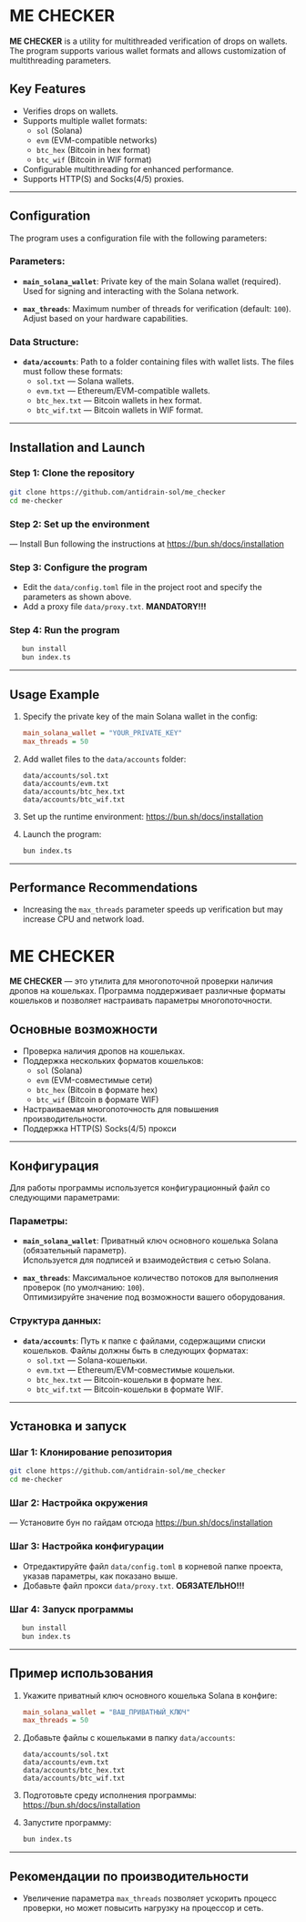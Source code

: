# ME CHECKER

**ME CHECKER** is a utility for multithreaded verification of drops on wallets. The program supports various wallet formats and allows customization of multithreading parameters.

## Key Features
- Verifies drops on wallets.
- Supports multiple wallet formats:
  - `sol` (Solana)
  - `evm` (EVM-compatible networks)
  - `btc_hex` (Bitcoin in hex format)
  - `btc_wif` (Bitcoin in WIF format)
- Configurable multithreading for enhanced performance.
- Supports HTTP(S) and Socks(4/5) proxies.

---

## Configuration

The program uses a configuration file with the following parameters:

### Parameters:
- **`main_solana_wallet`**: Private key of the main Solana wallet (required).  
  Used for signing and interacting with the Solana network.

- **`max_threads`**: Maximum number of threads for verification (default: `100`).  
  Adjust based on your hardware capabilities.

### Data Structure:
- **`data/accounts`**: Path to a folder containing files with wallet lists. The files must follow these formats:
  - `sol.txt` — Solana wallets.
  - `evm.txt` — Ethereum/EVM-compatible wallets.
  - `btc_hex.txt` — Bitcoin wallets in hex format.
  - `btc_wif.txt` — Bitcoin wallets in WIF format.

---

## Installation and Launch

### Step 1: Clone the repository
```bash
git clone https://github.com/antidrain-sol/me_checker
cd me-checker
```

### Step 2: Set up the environment
— Install Bun following the instructions at https://bun.sh/docs/installation

### Step 3: Configure the program
- Edit the `data/config.toml` file in the project root and specify the parameters as shown above.
- Add a proxy file `data/proxy.txt`. **MANDATORY!!!**

### Step 4: Run the program
```bash
   bun install
   bun index.ts
```

---

## Usage Example

1. Specify the private key of the main Solana wallet in the config:
   ```ini
   main_solana_wallet = "YOUR_PRIVATE_KEY"
   max_threads = 50
   ```

2. Add wallet files to the `data/accounts` folder:
   ```plaintext
   data/accounts/sol.txt
   data/accounts/evm.txt
   data/accounts/btc_hex.txt
   data/accounts/btc_wif.txt
   ```

3. Set up the runtime environment: https://bun.sh/docs/installation

4. Launch the program:
   ```bash
   bun index.ts
   ```

---

## Performance Recommendations

- Increasing the `max_threads` parameter speeds up verification but may increase CPU and network load.


# ME CHECKER

**ME CHECKER** — это утилита для многопоточной проверки наличия дропов на кошельках. Программа поддерживает различные форматы кошельков и позволяет настраивать параметры многопоточности.

## Основные возможности
- Проверка наличия дропов на кошельках.
- Поддержка нескольких форматов кошельков:
  - `sol` (Solana)
  - `evm` (EVM-совместимые сети)
  - `btc_hex` (Bitcoin в формате hex)
  - `btc_wif` (Bitcoin в формате WIF)
- Настраиваемая многопоточность для повышения производительности.
- Поддержка HTTP(S) Socks(4/5) прокси
---

## Конфигурация

Для работы программы используется конфигурационный файл со следующими параметрами:

### Параметры:
- **`main_solana_wallet`**: Приватный ключ основного кошелька Solana (обязательный параметр).  
  Используется для подписей и взаимодействия с сетью Solana.

- **`max_threads`**: Максимальное количество потоков для выполнения проверок (по умолчанию: `100`).  
  Оптимизируйте значение под возможности вашего оборудования.

### Структура данных:
- **`data/accounts`**: Путь к папке с файлами, содержащими списки кошельков. Файлы должны быть в следующих форматах:
  - `sol.txt` — Solana-кошельки.
  - `evm.txt` — Ethereum/EVM-совместимые кошельки.
  - `btc_hex.txt` — Bitcoin-кошельки в формате hex.
  - `btc_wif.txt` — Bitcoin-кошельки в формате WIF.

---

## Установка и запуск

### Шаг 1: Клонирование репозитория
```bash
git clone https://github.com/antidrain-sol/me_checker
cd me-checker
```
### Шаг 2: Настройка окружения
— Установите бун по гайдам отсюда https://bun.sh/docs/installation

### Шаг 3: Настройка конфигурации
- Отредактируйте файл `data/config.toml` в корневой папке проекта, указав параметры, как показано выше.
- Добавьте файл прокси `data/proxy.txt`. **ОБЯЗАТЕЛЬНО!!!**
### Шаг 4: Запуск программы
```bash
   bun install
   bun index.ts
```

---

## Пример использования

1. Укажите приватный ключ основного кошелька Solana в конфиге:
   ```ini
   main_solana_wallet = "ВАШ_ПРИВАТНЫЙ_КЛЮЧ"
   max_threads = 50
   ```

2. Добавьте файлы с кошельками в папку `data/accounts`:
   ```plaintext
   data/accounts/sol.txt
   data/accounts/evm.txt
   data/accounts/btc_hex.txt
   data/accounts/btc_wif.txt
   ```
3. Подготовьте среду исполнения программы: https://bun.sh/docs/installation

3. Запустите программу:
   ```bash
   bun index.ts
   ```

---

## Рекомендации по производительности

- Увеличение параметра `max_threads` позволяет ускорить процесс проверки, но может повысить нагрузку на процессор и сеть.
